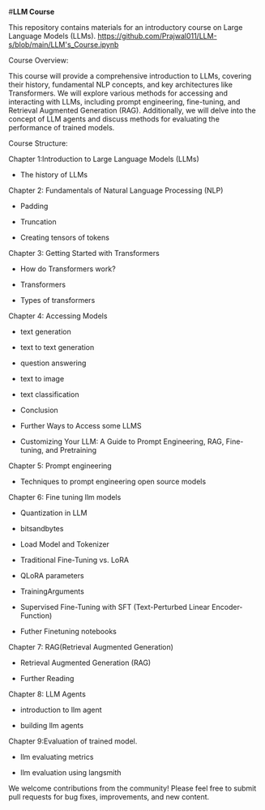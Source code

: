#**LLM Course**

This repository contains materials for an introductory course on Large Language Models (LLMs).
https://github.com/Prajwal011/LLM-s/blob/main/LLM's_Course.ipynb 

Course Overview:

This course will provide a comprehensive introduction to LLMs, covering their history, fundamental NLP concepts, and key architectures like Transformers. We will explore various methods for accessing and interacting with LLMs, including prompt engineering, fine-tuning, and Retrieval Augmented Generation (RAG). Additionally, we will delve into the concept of LLM agents and discuss methods for evaluating the performance of trained models.

Course Structure:

Chapter 1:Introduction to Large Language Models (LLMs)



- The history of LLMs



Chapter 2: Fundamentals of Natural Language Processing (NLP)



- Padding

- Truncation

- Creating tensors of tokens



Chapter 3: Getting Started with Transformers



- How do Transformers work?

- Transformers

- Types of transformers



Chapter 4: Accessing Models



- text generation

- text to text generation

- question answering

- text to image

- text classification

- Conclusion

- Further Ways to Access some LLMS

- Customizing Your LLM: A Guide to Prompt Engineering, RAG, Fine-tuning, and Pretraining



Chapter 5: Prompt engineering

- Techniques to prompt engineering open source models

Chapter 6: Fine tuning llm models



- Quantization in LLM

- bitsandbytes

- Load Model and Tokenizer

- Traditional Fine-Tuning vs. LoRA

- QLoRA parameters

- TrainingArguments

- Supervised Fine-Tuning with SFT (Text-Perturbed Linear Encoder-Function)

- Futher Finetuning notebooks



Chapter 7: RAG(Retrieval Augmented Generation)



- Retrieval Augmented Generation (RAG)

- Further Reading



Chapter 8: LLM Agents

- introduction to llm agent

- building llm agents

Chapter 9:Evaluation of trained model.

- llm evaluating metrics

- llm evaluation using langsmith



We welcome contributions from the community! Please feel free to submit pull requests for bug fixes, improvements, and new content.
